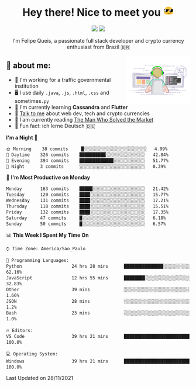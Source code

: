 
<h1 align="center">Hey there! Nice to meet you <img src="assets/sunglasses.gif" width="30"/></h1>

<p align="center">
  <a href="https://www.linkedin.com/in/fqueis"><img src="https://img.shields.io/badge/-LinkedIn-blue?style=flat&logo=Linkedin&logoColor=white" /></a>
  <a href="mailto:fqueis@gmail.com"><img src="https://img.shields.io/badge/-Gmail-c14438?style=flat&logo=Gmail&logoColor=white" /></a>
</p>

<p align="center">I'm Felipe Queis, a passionate full stack developer and crypto currency enthusiast from Brazil 🇧🇷</p>

<img width="35%" align="right" alt="fqueis" src="assets/profile.gif" /></p>

## 🤵 about me:

- 🏢 I'm working for a traffic governmental institution
- 🖥️ I use daily `.java`, `.js`, `.html`, `.css` and sometimes`.py`
- 🌱 I'm currently learning **Cassandra** and **Flutter**
- 💬 [Talk to me](https://github.com/fqueis/fqueis/discussions) about web dev, tech and crypto currencies
- 📖 I am currently reading [The Man Who Solved the Market](https://amzn.com/073521798X)
- 💭 Fun fact: ich lerne Deutsch 🇩🇪

<!--START_SECTION:waka-->
**I'm a Night 🦉** 

```text
🌞 Morning    38 commits     █░░░░░░░░░░░░░░░░░░░░░░░░   4.99% 
🌆 Daytime    326 commits    ██████████░░░░░░░░░░░░░░░   42.84% 
🌃 Evening    394 commits    █████████████░░░░░░░░░░░░   51.77% 
🌙 Night      3 commits      ░░░░░░░░░░░░░░░░░░░░░░░░░   0.39%

```
📅 **I'm Most Productive on Monday** 

```text
Monday       163 commits    █████░░░░░░░░░░░░░░░░░░░░   21.42% 
Tuesday      120 commits    ████░░░░░░░░░░░░░░░░░░░░░   15.77% 
Wednesday    131 commits    ████░░░░░░░░░░░░░░░░░░░░░   17.21% 
Thursday     118 commits    ████░░░░░░░░░░░░░░░░░░░░░   15.51% 
Friday       132 commits    ████░░░░░░░░░░░░░░░░░░░░░   17.35% 
Saturday     47 commits     █░░░░░░░░░░░░░░░░░░░░░░░░   6.18% 
Sunday       50 commits     █░░░░░░░░░░░░░░░░░░░░░░░░   6.57%

```


📊 **This Week I Spent My Time On** 

```text
⌚︎ Time Zone: America/Sao_Paulo

💬 Programming Languages: 
Python                   24 hrs 28 mins      ███████████████░░░░░░░░░░   62.16% 
JavaScript               12 hrs 55 mins      ████████░░░░░░░░░░░░░░░░░   32.83% 
Other                    39 mins             ░░░░░░░░░░░░░░░░░░░░░░░░░   1.66% 
JSON                     28 mins             ░░░░░░░░░░░░░░░░░░░░░░░░░   1.2% 
Bash                     23 mins             ░░░░░░░░░░░░░░░░░░░░░░░░░   1.0%

🔥 Editors: 
VS Code                  39 hrs 21 mins      █████████████████████████   100.0%

💻 Operating System: 
Windows                  39 hrs 21 mins      █████████████████████████   100.0%

```


 Last Updated on 28/11/2021
<!--END_SECTION:waka-->
